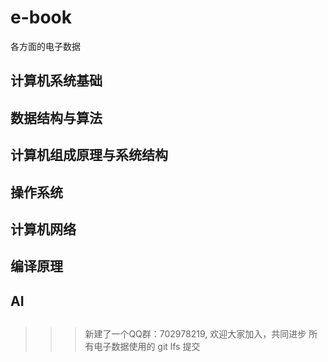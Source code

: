 # e-book
各方面的电子数据

## 计算机系统基础


## 数据结构与算法


## 计算机组成原理与系统结构


## 操作系统

## 计算机网络


## 编译原理

## AI

## 










>>> 新建了一个QQ群：702978219, 欢迎大家加入，共同进步
>>> 所有电子数据使用的 git lfs 提交
